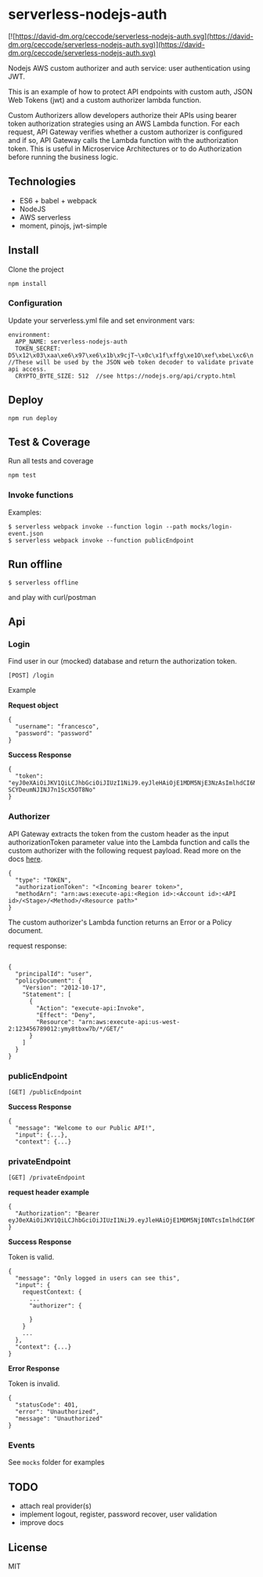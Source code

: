 # serverless-nodejs-auth

[![https://david-dm.org/ceccode/serverless-nodejs-auth.svg](https://david-dm.org/ceccode/serverless-nodejs-auth.svg)](https://david-dm.org/ceccode/serverless-nodejs-auth.svg)

Nodejs AWS custom authorizer and auth service: user authentication using JWT.

This is an example of how to protect API endpoints with custom auth, JSON Web Tokens (jwt) and a custom authorizer lambda function.

Custom Authorizers allow developers authorize their APIs using bearer token authorization strategies using an AWS Lambda function. For each request, API Gateway verifies whether a custom authorizer is configured and if so, API Gateway calls the Lambda function with the authorization token. This is useful in Microservice Architectures or to do Authorization before running the business logic.
 
## Technologies

* ES6 + babel + webpack
* NodeJS
* AWS serverless
* moment, pinojs, jwt-simple


## Install

Clone the project

```
npm install
```

### Configuration

Update your serverless.yml file and set environment vars:

```
environment:
  APP_NAME: serverless-nodejs-auth
  TOKEN_SECRET: D5\x12\x03\xaa\xe6\x97\xe6\x1b\x9cjT~\x0c\x1f\xffg\xe1O\xef\xbeL\xc6\n //These will be used by the JSON web token decoder to validate private api access.
  CRYPTO_BYTE_SIZE: 512  //see https://nodejs.org/api/crypto.html
```

## Deploy

```
npm run deploy
```

## Test & Coverage

Run all tests and coverage

```
npm test
```

### Invoke functions

Examples:

```
$ serverless webpack invoke --function login --path mocks/login-event.json
$ serverless webpack invoke --function publicEndpoint
```

## Run offline

```
$ serverless offline
```

and play with curl/postman

## Api

### Login

Find user in our (mocked) database and return the authorization token.

```
[POST] /login 
```

Example

**Request object**

```
{
  "username": "francesco",
  "password": "password"
}
```

**Success Response**

```
{
  "token": "eyJ0eXAiOiJKV1QiLCJhbGciOiJIUzI1NiJ9.eyJleHAiOjE1MDM5NjE3NzAsImlhdCI6MTUwMjc1MjE3MCwic3ViIjoiNTQzMjM0IiwicGF5bG9hZCI6eyJ1c2VybmFtZSI6ImZyYW5jZXNjbyIsIm5hbWUiOiJGcmFuY2VzY28gRi4iLCJzY29wZSI6IiJ9fQ.7yhLN1ylK_v_yOURwJ-SCYDeumNJINJ7n1ScX5OT8No"
}
```

### Authorizer

API Gateway extracts the token from the custom header as the input authorizationToken parameter value into the Lambda function and calls the custom authorizer with the following request payload. Read more on the docs [here](http://docs.aws.amazon.com/apigateway/latest/developerguide/use-custom-authorizer.html).

```
{
  "type": "TOKEN",
  "authorizationToken": "<Incoming bearer token>",
  "methodArn": "arn:aws:execute-api:<Region id>:<Account id>:<API id>/<Stage>/<Method>/<Resource path>"
}
```

The custom authorizer's Lambda function returns an Error or a Policy document.

request response:

```

{
  "principalId": "user",
  "policyDocument": {
    "Version": "2012-10-17",
    "Statement": [
      {
        "Action": "execute-api:Invoke",
        "Effect": "Deny",
        "Resource": "arn:aws:execute-api:us-west-2:123456789012:ymy8tbxw7b/*/GET/"
      }
    ]
  }
}
```

### publicEndpoint

```
[GET] /publicEndpoint
```

**Success Response**

```
{
  "message": "Welcome to our Public API!",
  "input": {...},
  "context": {...}
```

### privateEndpoint

```
[GET] /privateEndpoint
```

**request header example**

```
{
  "Authorization": "Bearer eyJ0eXAiOiJKV1QiLCJhbGciOiJIUzI1NiJ9.eyJleHAiOjE1MDM5NjI0NTcsImlhdCI6MTUwMjc1Mjg1Nywic3ViIjoiNTQzMjM0IiwidXNlciI6eyJ1c2VybmFtZSI6ImZyYW5jZXNjbyIsIm5hbWUiOiJGcmFuY2VzY28gRi4iLCJzY29wZSI6IiJ9fQ.4akWarB3VazM4uoKFpzHkgItfq9pX6BzczzczOGGTI4"
}
```

**Success Response**

Token is valid.

```
{
  "message": "Only logged in users can see this",
  "input": {
    requestContext: {
      ...
      "authorizer": {

      }
    }
    ...
  },
  "context": {...}
}
```

**Error Response**

Token is invalid.

```
{
  "statusCode": 401,
  "error": "Unauthorized",
  "message": "Unauthorized"
}
```

###  Events

See `mocks` folder for examples

##  TODO

* attach real provider(s)
* implement logout, register, password recover, user validation
* improve docs

##  License

MIT
